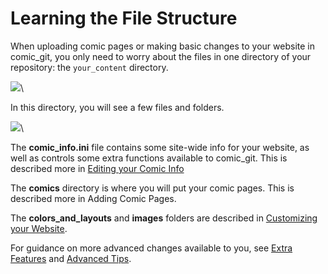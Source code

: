 # Learning the File Structure

When uploading comic pages or making basic changes to your website in comic\_git, you only need to worry about the files in one directory of your repository: the `your_content` directory.

![](https://raw.githubusercontent.com/ryanvilbrandt/comic_git/docs/docs/img/uploading_your_comic/main_dir_highlighted.png)\


In this directory, you will see a few files and folders.

![](https://raw.githubusercontent.com/ryanvilbrandt/comic_git/docs/docs/img/uploading_your_comic/your_content_dir.png)\


The **comic\_info.ini** file contains some site-wide info for your website, as well as controls some extra functions available to comic\_git. This is described more in [Editing your Comic Info](editing-your-comic-info.md)

The **comics** directory is where you will put your comic pages. This is described more in Adding Comic Pages.

The **colors\_and\_layouts** and **images** folders are described in [Customizing your Website](customizing-your-website.md).

For guidance on more advanced changes available to you, see [Extra Features](../additional-information/extra-features.md) and [Advanced Tips](../additional-information/advanced-tips.md).
